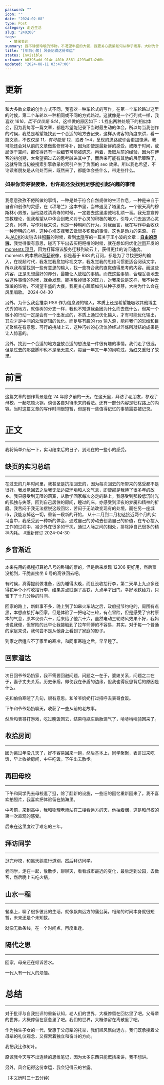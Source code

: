 ```yaml
---
password: ""
icon: ""
date: "2024-02-08"
type: Post
category: 走近生活
slug: "240208"
tags:
  - 情绪表达
summary: 我不钟爱玲琅的饰物，不渴望丰盛的大餐，我更关心蔬菜如何从种子发芽，大树为什么会在风里唱歌。
title: "[年前小聚] 风会记得这份幸运"
status: Invisible
urlname: b6395add-914c-401b-8361-4293a07a2d0b
updated: "2024-08-11 03:47:00"
---
```


# 更新

---

和大多数文章的创作方式不同，我喜欢一种车轮式的写作，在第一个车轮路过这里的时候，第二个车轮以一种相同或不同的方式路过。这就像是一个行列式一样，我喜欢 16*16，而不仅仅是 64*4，这样做的原因如下：1.找出两种处境下的相似体会，因为我每写一篇文章，都是希望能记录下当时最生动的体会，所以每当我创作的时候，我总是希望能找到一个合适的地方去记录，这样从访客的角度来讲，看一篇文章，不仅仅是 1*1，有可能是 1*2，或者 1\*4，呈现的思路或许会更加饱满，我可能还会对从前的文章做些修修补补，因为即使是最新鲜的感受，或限于时间，或局促于空间，都使得还有一些细节可能被遗忘。再着，汲取从前的经验，因为在博客的初创期，太希望把过去的思考融进其中了，而后来可能有其他的展示策略了，这就导致当初被搜索引擎收录的索引产生了负面的 seo 效果。所以我也希望，不论读者朋友是从何处而来，既然来了，都能体会些什么，带走些什么。

### 如果你觉得很疲惫，也许是还没找到足够能引起兴趣的事情

---

我愿意孜孜不倦所做的事情，一种是处于符合自然规律的生活作息，一种是来自于自省和创作的灵感，在《项塔兰》这本书里，当林遇见了塔里克，一个很天真的穆斯林小男孩，当他路过清真寺的时候，一定要去这里虔诚地礼颂一番。我无意宣传宗教理论，但我希望从中体会到教义对于心灵的积极的地方，引导人们去追求心灵之真。同样，写作对我来说，也是一种朝拜的行为，对我而言，我在写作中会收获一种澄明的心境，这种心境支撑我去做很多积极的事情，这也是动力的来源。
在从[JACK](https://veryjack.com/friendlink/)的友链去往[积薪](https://firewood.news/about)的时候，看到[太隐](https://wangyurui.com/you-lian-5fa326f8)写的一篇关于王小波的文章：[**自由的灵魂**](https://wangyurui.com/posts/zi-you-de-ling-hun-f6bcb3d8)，我觉得很有意思，碰巧下午出去买粑粑柑的时候，就在想如何优化[时雨](https://shiyu.dev/)开发的[moments 项目](https://shiyu.dev/archives/2069/moments-%e6%95%99%e7%a8%8b%e4%b9%8bdocker%e9%83%a8%e7%bd%b2/)，因为打算将该服务迁移到软云上，获得更佳的访问速度。moments 的本质和[积薪](https://firewood.news/about)很像，都是基于 RSS 的订阅，都是为了寻找更好的输入，在视频时代，我发觉我愈加珍视文字，我发觉我的思维习惯更适合阅读文字，所以我希望找到一些有意思的输入，找一些符合我的直觉值得思考的内容。而这些内容，正是思想最好的养分，最能让人放松的事情。而做这些事情，合理妥善地去做这件事情的时候，就会发现，能挥散掉很多的压力，对我来说是这样，我不钟爱玲琅的饰物，不渴望丰盛的大餐，我更关心蔬菜如何从种子发芽，大树为什么会在风里唱歌。 2024-04-30

另外，为什么我会推崇 RSS 作为信息源的输入，本质上还是希望能吸收其他博主优秀的地方，就像树的分支一样，我也不知道我会因为什么而去做什么，但某一个微小的行动一定是会有一个出发点的，本质上通过优化输入，才有可能优化输出，其次才是中间的处理逻辑的优化。而足够有趣的 rss 输入源，能将我们的思维和目光聚焦在有意思，可行的挑战上去，这种巧妙的心流体验经过淬炼所凝结的成果是让人惊喜的。

另外，找到一个合适的地方盛放合适的想法是一件很有趣的事情。我们走了很远，但是过去的那些脚印也不是毫无意义。每当一年又一年的风吹过，落红又重归了故里。

# 前言

---

这篇文章的创作背景是在 24 年除夕前的一天，在这天里，拜访了老朋友，参观了母校，一起吃顿火锅，谈谈各自对待未来的看法。还有一部分内容是归程路上的内容。当时这篇文章的写作时间很短暂，但是有一些值得记忆的事情需要被记录。

# 正文

---

我将简单介绍一下，实习结束后的日子，到现在的一些小的感受。

## 缺页的实习总结

---

在过去的几年时间里，我甚至是抗拒回去的，因为每次回去的所带来的感受都不是很好。我发觉回去之后我无法适应环境和人文气息，即使那是我待了很多年的故乡。我只感受到无限的落寞，从散学回家每次必走的路上，我感受到那段低沉时光的孤独与失落，回到自己居住的房间，睡过的床，亦感受到深夜的梦魇和精神的折磨。我苦闷于我无法摆脱这段回忆，苦闷于无法改变现有的处境，而在另一座城市，我能忘掉这一切，重新一段新的开始。
从十二月到二月初这接近两个月的实习当中，我感受到一种新的体会，通过自己的劳动去创造自己的价值，在专心投入工作的过程中，减少外在很多的干扰，通过人际之间的相处，排除掉自己很多的精神内耗。 #重新修订 2024-04-30

## 乡音渐近

---

本来先用的携程打算抢八号的卧铺的票的，但是后来发现 12306 更好用，然后票没抢到，干脆直接坐 6 号的高铁回去吧。

有时候，真得提前做准备，因为睡得太晚，而且没收拾行李，第二天早上九点多还得花半个小时收拾行李，结果差点耽误了高铁，九点半才出门。幸好地铁给力，只留下了十几分钟的时间。

回家的路上，新鲜事不多，晚上到了如皋火车站之后，政府挺节约电的，周围有点黑，本想直接打车回家，但是体验了一把电动三轮，有点冒险，但是感受了农村原本的气息，原本议价六十，后来给了他六十六，虽然电动三轮防风效果不好，我妈也说我傻，但冒险的此举让我接触到了拉车师傅的不容易，其实，对于每一个普通的家庭来说，我何尝不是从他身上看到了家庭的影子。

到家之后适应不了家里的寒冷，和同事寒暄之后，早早睡了。

## 回家溜达

---

次日回爷爷奶奶家，我不需要回避问题，问题之一在于，婆媳关系，问题之二在于，妻子丈夫关系。历史矛盾，即使我在矛盾的边缘，但我也得反思背后的原因是什么。

先和伯伯寒暄了几句，很有意思。和爷爷奶奶打过招呼去表哥食饭。

下午和爷爷奶奶聊天，收获了一些从前的老故事。

然后和表哥打游戏，吃过晚饭回去，结果电瓶车后胎漏气了，啃哧啃哧骑回来了。

## 收拾房间

---

因为离过年没几天了，好不容易回来一趟，然后基本上，同学聚聚，表哥过来吃饭，早上收拾房间，中午吃饭。下午出去散步。

## 再回母校

---

下午和同学先去母校逛了逛，除了翻新的设施，一些旧的回忆重新回来了。我不喜欢拍照片，我喜欢把体验留在脑海里。

中考前，来到高中，我和物理老师站在二楼看远方的天，他抽着烟，这是和母校的第一次直观的感受。

后来在这里度过了难忘的三年。

## 拜访同学

---

逛完母校，和黑天鹅进行道别，然后拜访同学。

老同学，走在一起，散散步，聊聊天，看看城市最近的变化，最后走到公园，去做客，然后晚上去吃火锅。

## 山水一程

---

餐桌上，聊了很多彼此的生活，就像飘向远方的蒲公英，相聚的时间本身就很短暂，未来还是个未知数。

就像无数条线，在一个时间点，再度重逢。

## 隔代之思

---

回家，母亲还在倾诉苦水。

一代人有一代人的烦恼。

# 总结

---

对于批评与自我批评的重新认知，老人们的世界，大概停留在回忆里了吧。父母辈的世界，大概停留在疲惫里了吧。我们的世界，大概停留在离散里了吧。

作为独生子女的一代，受惠于父母辈的托举，我们顺风飘向远方。我们既承接着父母辈的礼仪观念，又探索着独立和奋斗的方向。

我把我比作树叶。

原谅我今天写不出连续的思维笔记，因为太多东西只能概括来讲，我不想讲。

另外，风会记得这份幸运，我会记得云的甘露。

（本文历时三十五分钟）
